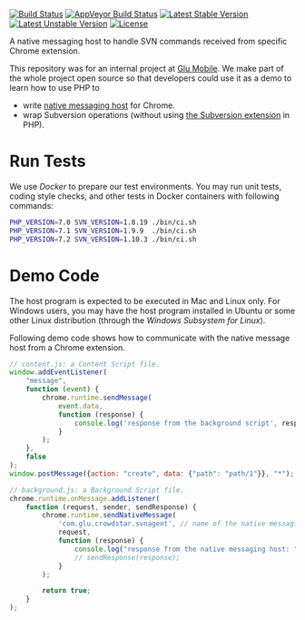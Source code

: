 [![Build Status](https://travis-ci.org/Crowdstar/svn-agent-host.svg?branch=master)](https://travis-ci.org/Crowdstar/svn-agent-host)
[![AppVeyor Build Status](https://ci.appveyor.com/api/projects/status/gd4g9vksc8m7e4ep?svg=true)](https://ci.appveyor.com/project/deminy/svn-agent-host)
[![Latest Stable Version](https://poser.pugx.org/Crowdstar/svn-agent-host/v/stable.svg)](https://packagist.org/packages/crowdstar/svn-agent-host)
[![Latest Unstable Version](https://poser.pugx.org/Crowdstar/svn-agent-host/v/unstable.svg)](https://packagist.org/packages/crowdstar/svn-agent-host)
[![License](https://poser.pugx.org/Crowdstar/svn-agent-host/license)](https://packagist.org/packages/crowdstar/svn-agent-host)

A native messaging host to handle SVN commands received from specific Chrome extension.

This repository was for an internal project at [Glu Mobile](https://www.glu.com). We make part of the whole project open
source so that developers could use it as a demo to learn how to use PHP to

* write [native messaging host](https://developer.chrome.com/apps/nativeMessaging#native-messaging-host) for Chrome.
* wrap Subversion operations (without using [the Subversion extension](http://php.net/manual/en/book.svn.php) in PHP).

# Run Tests

We use _Docker_ to prepare our test environments. You may run unit tests, coding style checks, and other tests in Docker
containers with following commands:

```bash
PHP_VERSION=7.0 SVN_VERSION=1.8.19 ./bin/ci.sh
PHP_VERSION=7.1 SVN_VERSION=1.9.9  ./bin/ci.sh
PHP_VERSION=7.2 SVN_VERSION=1.10.3 ./bin/ci.sh
```

# Demo Code

The host program is expected to be executed in Mac and Linux only. For Windows users, you may have the host program installed in Ubuntu or some other Linux distribution (through the _Windows Subsystem for Linux_).

Following demo code shows how to communicate with the native message host from a Chrome extension.

```javascript
// content.js: a Content Script file.
window.addEventListener(
    "message",
    function (event) {
        chrome.runtime.sendMessage(
            event.data,
            function (response) {
                console.log('response from the background script', response);
            }
        );
    },
    false
);
window.postMessage({action: "create", data: {"path": "path/1"}}, "*");

// background.js: a Background Script file.
chrome.runtime.onMessage.addListener(
    function (request, sender, sendResponse) {
        chrome.runtime.sendNativeMessage(
            'com.glu.crowdstar.svnagent', // name of the native messaging host.
            request,
            function (response) {
                console.log("response from the native messaging host: ", response);
                // sendResponse(response);
            }
        );

        return true;
    }
);
```
